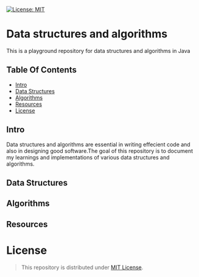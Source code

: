 [![License: MIT](https://img.shields.io/badge/License-MIT-yellow.svg)](https://opensource.org/licenses/MIT)

# Data structures and algorithms
This is a playground repository for data structures and algorithms in Java
## Table Of Contents
- [Intro](#Intro)
- [Data Structures](##datastructures)
- [Algorithms](#algorithms)
- [Resources](##Resources)
- [License](##license)

## Intro
Data structures and algorithms are essential in writing effecient code and also in designing good software.The goal
of this repository is to document my learnings and implementations of various data structures and algorithms.

## Data Structures
## Algorithms

## Resources

# License
> This repository is distributed under [MIT License](https://opensource.org/licenses/MIT).


